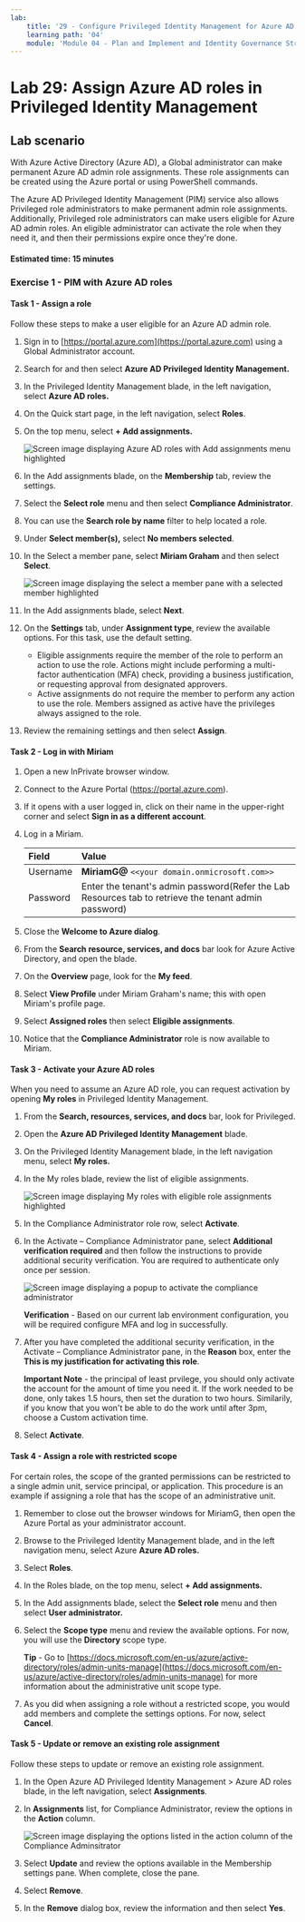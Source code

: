 ```yaml
---
lab:
    title: '29 - Configure Privileged Identity Management for Azure AD roles'
    learning path: '04'
    module: 'Module 04 - Plan and Implement and Identity Governance Strategy'
---
```


# Lab 29: Assign Azure AD roles in Privileged Identity Management

## Lab scenario

With Azure Active Directory (Azure AD), a Global administrator can make permanent Azure AD admin role assignments. These role assignments can be created using the Azure portal or using PowerShell commands.

The Azure AD Privileged Identity Management (PIM) service also allows Privileged role administrators to make permanent admin role assignments. Additionally, Privileged role administrators can make users eligible for Azure AD admin roles. An eligible administrator can activate the role when they need it, and then their permissions expire once they're done.

#### Estimated time: 15 minutes

### Exercise 1 - PIM with Azure AD roles

#### Task 1 - Assign a role

Follow these steps to make a user eligible for an Azure AD admin role.

1. Sign in to [https://portal.azure.com](https://portal.azure.com) using a Global Administrator account.

2. Search for and then select **Azure AD Privileged Identity Management.**

3. In the Privileged Identity Management blade, in the left navigation, select **Azure AD roles.**

4. On the Quick start page, in the left navigation, select **Roles**.

5. On the top menu, select **+ Add assignments.**

    ![Screen image displaying Azure AD roles with Add assignments menu highlighted](./media/lp4-mod3-pim-assign-role.png)

6. In the Add assignments blade, on the **Membership** tab, review the settings.

7. Select the **Select role** menu and then select **Compliance Administrator**.

8. You can use the **Search role by name** filter to help located a role.

9. Under **Select member(s),** select **No members selected**.

10. In the Select a member pane, select **Miriam Graham** and then select **Select**.

    ![Screen image displaying the select a member pane with a selected member highlighted](./media/lp4-mod3-pim-add-role-assignment.png)

11. In the Add assignments blade, select **Next**.

12. On the **Settings** tab, under **Assignment type**, review the available options. For this task, use the default setting.

    - Eligible assignments require the member of the role to perform an action to use the role. Actions might include performing a multi-factor authentication (MFA) check, providing a business justification, or requesting approval from designated approvers.
    - Active assignments do not require the member to perform any action to use the role. Members assigned as active have the privileges always assigned to the role.

13. Review the remaining settings and then select **Assign**.

#### Task 2 - Log in with Miriam

1. Open a new InPrivate browser window.
2. Connect to the Azure Portal (https://portal.azure.com).
3. If it opens with a user logged in, click on their name in the upper-right corner and select **Sign in as a different account**.
4. Log in a Miriam.

   | Field | Value |
   | :--- | :--- |
   | Username | **MiriamG@** `<<your domain.onmicrosoft.com>>` |
   | Password |  Enter the tenant's admin password(Refer the Lab Resources tab to retrieve the tenant admin password) |

5. Close the **Welcome to Azure dialog**.
6. From the **Search resource, services, and docs** bar look for Azure Active Directory, and open the blade.
7. On the **Overview** page, look for the **My feed**.
8. Select **View Profile** under Miriam Graham's name; this with open Miriam's profile page.
9. Select **Assigned roles** then select **Eligible assignments**.
10. Notice that the **Compliance Administrator** role is now available to Miriam.

#### Task 3 - Activate your Azure AD roles

When you need to assume an Azure AD role, you can request activation by opening **My roles** in Privileged Identity Management.

1. From the **Search, resources, services, and docs** bar, look for Privileged.
2. Open the **Azure AD Privileged Identity Management** blade.
3. On the Privileged Identity Management blade, in the left navigation menu, select **My roles.**

4. In the My roles blade, review the list of eligible assignments.

    ![Screen image displaying My roles with eligible role assignments highlighted](./media/lp4-mod3-my-roles.png)

5. In the Compliance Administrator role row, select **Activate**.

6. In the Activate – Compliance Administrator pane, select **Additional verification required** and then follow the instructions to provide additional security verification. You are required to authenticate only once per session.

    ![Screen image displaying a popup to activate the compliance administrator](./media/lp4-mod3-pim-activate-role.png)

    **Verification** - Based on our current lab environment configuration, you will be required configure MFA and log in successfully.

7. After you have completed the additional security verification, in the Activate – Compliance Administrator pane, in the **Reason** box, enter the **This is my justification for activating this role**.

    **Important Note** - the principal of least prvilege, you should only activate the account for the amount of time you need it.  If the work needed to be done, only takes 1.5 hours, then set the duration to two hours.  Similarily, if you know that you won't be able to do the work until after 3pm, choose a Custom activation time.

8. Select **Activate**.

#### Task 4 - Assign a role with restricted scope

For certain roles, the scope of the granted permissions can be restricted to a single admin unit, service principal, or application. This procedure is an example if assigning a role that has the scope of an administrative unit.

1. Remember to close out the browser windows for MiriamG, then open the Azure Portal as your administrator account.
2. Browse to the Privileged Identity Management blade, and in the left navigation menu, select Azure **Azure AD roles.**
3. Select **Roles**.
4. In the Roles blade, on the top menu, select **+ Add assignments.**

5. In the Add assignments blade, select the **Select role** menu and then select **User administrator.**

6. Select the **Scope type** menu and review the available options. For now, you will use the **Directory** scope type.

   **Tip** - Go to [https://docs.microsoft.com/en-us/azure/active-directory/roles/admin-units-manage](https://docs.microsoft.com/en-us/azure/active-directory/roles/admin-units-manage) for more information about the administrative unit scope type.

7. As you did when assigning a role without a restricted scope, you would add members and complete the settings options. For now, select **Cancel**.

#### Task 5 - Update or remove an existing role assignment

Follow these steps to update or remove an existing role assignment.

1. In the Open Azure AD Privileged Identity Management > Azure AD roles blade, in the left navigation, select **Assignments**.

2. In **Assignments** list, for Compliance Administrator, review the options in the **Action** column.

    ![Screen image displaying the options listed in the action column of the Compliance Adminsitrator](./media/lp4-mod3-pim-edit-role-assignments.png)

3. Select **Update** and review the options available in the Membership settings pane. When complete, close the pane.

4. Select **Remove**.

5. In the **Remove** dialog box, review the information and then select **Yes**.
